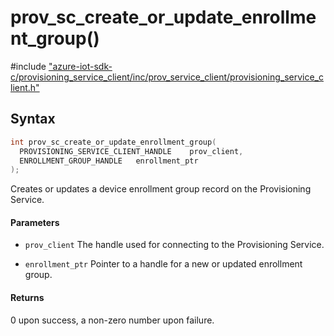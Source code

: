 # prov_sc_create_or_update_enrollment_group()

\#include ["azure-iot-sdk-c/provisioning_service_client/inc/prov_service_client/provisioning_service_client.h"](../iot-c-ref-provisioning-service-client-h.md)  

## Syntax

```C
int prov_sc_create_or_update_enrollment_group(
  PROVISIONING_SERVICE_CLIENT_HANDLE	prov_client,
  ENROLLMENT_GROUP_HANDLE	enrollment_ptr
);

```

Creates or updates a device enrollment group record on the Provisioning Service.

#### Parameters
* `prov_client` The handle used for connecting to the Provisioning Service. 

* `enrollment_ptr` Pointer to a handle for a new or updated enrollment group.

#### Returns
0 upon success, a non-zero number upon failure.

